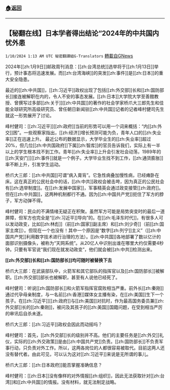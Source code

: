 ###  [:house:返回](README.md)
---


## 【秘翻在线】日本学者得出结论“2024年的中共国内忧外患
`1/10/2024 1:13 AM UTC 秘密翻譯組G-Translators` [轉載自GNews](https://gnews.org/articles/2202711)

2024年[[zh:1月9日]]邮政周刊消息：[[zh:台湾总统]]选举将于[[zh:1月13日]]举行，预计事态将迅速发展。而[[zh:台湾海峡]]的突发[[zh:事件]]是[[zh:日本]]的重大安全隐患。

最近的[[zh:中共国]]，[[zh:习近平]]政权出现了包括[[zh:外交部]]长和[[zh:国防部长]]接连被解职在内的，令人不安的事态发展。[[zh:日本]]大学院大学至善館教授、曾撰写过多部[[zh:关于]][[zh:中共国]]的著作的社会学家桥爪大三郎先生和佳能全球研究所高级研究员、曾任朝日新闻驻[[zh:中共国]]记者的记者峰村健司先生就这一形势展开了讨论。

峰村健司：[[zh:习近平]][[zh:政府]]当前的形势可以用一个词来概括：“内[[zh:外交]]困”。一些观察家指出，[[zh:经济]]增长预测可能为负，青年人口的[[zh:失业率]]正在迅速上升。 最近公布的数据显示，大学毕业生的[[zh:失业率]]超过 20%，但几位[[zh:中共国政府]]下属[[zh:智库]]的官员告诉我们，实际上有一半以上的学生根本找不到工作。青年[[zh:失业率]]上升会引发社会动荡，1989年的[[zh:天安门]][[zh:事件]]就是一个例子。大学毕业生找不到工作，[[zh:通货膨胀]]率不断上升，引发学生运动。

桥爪大三郎：[[zh:中共国]]可谓“病入膏肓”。它急性病叠加慢性病，已经瘫卧在床。这在真正的公民社会中的话，[[zh:中共]]政权会被击垮，因为真正的公民社会有[[zh:选举制度]]。在[[zh:发展中国家]]，军事精英会通过政变接管[[zh:政府]]。但在[[zh:中共国]]，这两种机制都行不通。因为[[zh:中国共产党]]扼住了军方的脖子，军方动弹不得。

峰村健司：民众的不满情绪无疑正在积聚。虽然军方可能是局势突变时的最后一道屏障，但军方也完全是“[[zh:习近平]]导向”的。在[[zh:毛泽东时代]]，有很多人可以发动政变，比如[[zh:林彪]]（前[[zh:国家]]副主席）和[[zh:刘少奇]]（前[[zh:国家主席]]）。但现在一个也没有！其中一个原因是“数字[[zh:列宁]]主义”（[[zh:中国共产党]]利用数字技术进行治理的方法）。[[zh:中共国]]各地部署了数以亿计的面部识别摄像头，被称为“天网系统”。从20亿人中识别出谁在哪里大约仅需要4秒钟。只要有军官说“我们现在就发动政变”，他们就会被[[zh:中共]]检测出来。

**[[zh:外交部]]长和[[zh:国防部长]]均可随时被替换下去**

桥爪大三郎：在武装部队中，火箭军和其它部队的指挥官以及[[zh:国防部长]]被解职。[[zh:外交部]]部长也被解职，甚至有人说他已经死了。

峰村健司：听说[[zh:国防部长]]和火箭军指挥官腐败相当严重。前外长[[zh:秦刚]]通过代孕母亲制度，与一名前[[zh:香港]]媒体女主播有染，在[[zh:美国]]生下一个孩子。在[[zh:习近平]][[zh:政府]]与[[zh:美国]]对抗时，作为最高国务委员兼[[zh:外交部]]长的[[zh:秦刚]]，被问及其孩子的[[zh:美国]]国籍问题，在受到相当严厉的审讯后自杀未遂。

桥爪大三郎：[[zh:习近平]]政权会因此而动摇吗？

峰村健司：首先，[[zh:外交部]]长的级别并不高。他们的主要任务是[[zh:外交]]礼仪，实际的[[zh:外交政策]]是由[[zh:中国共产党]]负责。[[zh:国防部长]]不负责军事行动，只负责对外工作。所以，这两各岗位的人都很容易被取代。目前这两人还没有替代者。由此可见，可以认为这对[[zh:习近平]]来说是无所谓的事儿。

桥爪大三郎：[[zh:日本政府]]能否掌握准确信息？

峰村健司：[[zh:日本]]没有像样的对外情报[[zh:组织]]，因此无法获取针对[[zh:台湾]]和[[zh:中共国]]的情报。没有材料，就无法制定战略。
